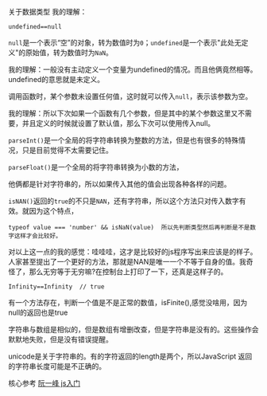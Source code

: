 关于数据类型 我的理解：

`undefined==null`

`null`是一个表示“空”的对象，转为数值时为`0`；`undefined`是一个表示"此处无定义"的原始值，转为数值时为`NaN`。

我的理解：一般没有主动定义一个变量为undefined的情况。而且他俩竟然相等。undefined的意思就是未定义。

调用函数时，某个参数未设置任何值，这时就可以传入`null`，表示该参数为空。

我的理解：所以下次如果一个函数有几个参数，但是其中的某个参数这里又不需要，并且定义的时候就设置了默认值，那么下次可以使用传入null。

`parseInt()`是一个全局的将字符串转换为整数的方法，但是也有很多的特殊情况，只是目前觉得不太需要记住。

`parseFloat()`是一个全局的将字符串转换为小数的方法，

他俩都是针对字符串的，所以如果传入其他的值会出现各种各样的问题。

`isNAN()`返回的`true`的不只是`NAN`，还有字符串，所以这个方法只对传入数字有效。就因为这个特点，

```
typeof value === 'number' && isNaN(value)  所以先判断类型然后再判断是不是数字这样才会比较好。
```

对以上这一点的我的感觉：哇哇哇，这才是比较好的js程序写出来应该是的样子。人家甚至提出了一个更好的方法，那就是NAN是唯一一个不等于自身的值。我奇怪了，那么无穷等于无穷嘛?在控制台上打印了一下，还真是这样子的。

```
Infinity==Infinity  // true
```

有一个方法存在，判断一个值是不是正常的数值，isFinite\(\),感觉没啥用，因为null的返回也是true

字符串与数组是相似的，但是数组有增删改查，但是字符串是没有的。这些操作会默默地失败，但是没有错误提醒。



unicode是关于字符串的。有的字符返回的length是两个，所以JavaScript 返回的字符串长度可能是不正确的。

核心参考  [阮一峰 js入门](https://wangdoc.com/javascript/types/number.html)

